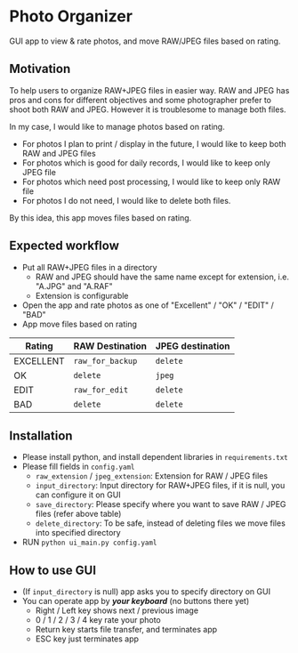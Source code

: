 # Photo Organizer

GUI app to view & rate photos, and move RAW/JPEG files based on rating.


## Motivation

To help users to organize RAW+JPEG files in easier way.
RAW and JPEG has pros and cons for different objectives and some photographer prefer to shoot both RAW and JPEG.
However it is troublesome to manage both files.

In my case, I would like to manage photos based on rating.
- For photos I plan to print / display in the future, I would like to keep both  RAW and JPEG files
- For photos which is good for daily records, I would like to keep only JPEG file
- For photos which need post processing,  I would like to keep only RAW file
- For photos I do not need, I would like to delete both files.

By this idea, this app moves files based on rating.



## Expected workflow

- Put all RAW+JPEG files in a directory
    - RAW and JPEG should have the same name except for extension, i.e. "A.JPG" and "A.RAF"
    - Extension is configurable
- Open the app and rate photos as one of "Excellent" / "OK" / "EDIT" / "BAD"
- App move files based on rating

| Rating    | RAW Destination | JPEG destination |
|-----------|-----------------|------------------|
| EXCELLENT | `raw_for_backup`    | `delete`         |
| OK        | `delete`        | `jpeg`           |
| EDIT      | `raw_for_edit`      | `delete`         |
| BAD       | `delete`        | `delete`         |


## Installation

- Please install python, and install dependent libraries in `requirements.txt`
- Please fill fields in `config.yaml`
    - `raw_extension` / `jpeg_extension`: Extension for RAW / JPEG files
    - `input_directory`: Input directory for RAW+JPEG files, if it is null, you can configure it on GUI
    - `save_directory`: Please specify where you want to save RAW / JPEG files (refer above table)
    - `delete_directory`: To be safe, instead of deleting files we move files into specified directory
- RUN `python ui_main.py config.yaml`
    
## How to use GUI

- (If `input_directory` is null) app asks you to specify directory on GUI
- You can operate app by ***your keyboard*** (no buttons there yet)
    - Right / Left key shows next / previous image
    - 0 / 1 / 2 / 3 / 4 key rate your photo
    - Return key starts file transfer, and terminates app
    - ESC key just terminates app

